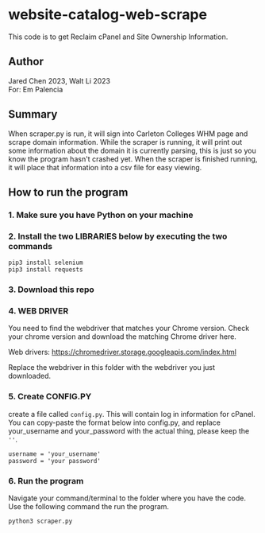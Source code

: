 # website-catalog-web-scrape
This code is to get Reclaim cPanel and Site Ownership Information.

## Author
Jared Chen 2023, Walt Li 2023  
For: Em Palencia


## Summary
When scraper.py is run, it will sign into Carleton Colleges WHM page and scrape domain information. While the scraper is running, it will print out some information about the domain it is currently parsing, this is just so you know the program hasn't crashed yet. When the scraper is finished running, it will place that information into a csv file for easy viewing.

## How to run the program
### 1. Make sure you have Python on your machine

### 2. Install the two LIBRARIES below by executing the two commands
 `pip3 install selenium`\
 `pip3 install requests`

### 3. Download this repo

### 4. WEB DRIVER
You need to find the webdriver that matches your Chrome version. Check your chrome version and download the matching Chrome driver here.

Web drivers: https://chromedriver.storage.googleapis.com/index.html 

Replace the webdriver in this folder with the webdriver you just downloaded. 

### 5. Create CONFIG.PY
create a file called `config.py`. This will contain log in information for cPanel. You can copy-paste the format below into config.py, and replace your_username and your_password with the actual thing, please keep the `''`.
```
username = 'your_username'
password = 'your password'
```

### 6. Run the program
Navigate your command/terminal to the folder where you have the code. Use the following command the run the program. 
```
python3 scraper.py
```